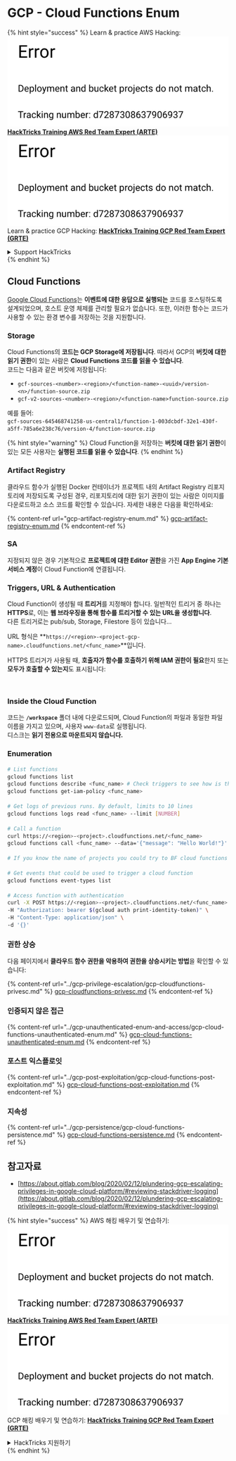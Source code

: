 # GCP - Cloud Functions Enum

{% hint style="success" %}
Learn & practice AWS Hacking:<img src="../../../.gitbook/assets/image (1) (1).png" alt="" data-size="line">[**HackTricks Training AWS Red Team Expert (ARTE)**](https://training.hacktricks.xyz/courses/arte)<img src="../../../.gitbook/assets/image (1) (1).png" alt="" data-size="line">\
Learn & practice GCP Hacking: <img src="../../../.gitbook/assets/image (2).png" alt="" data-size="line">[**HackTricks Training GCP Red Team Expert (GRTE)**<img src="../../../.gitbook/assets/image (2).png" alt="" data-size="line">](https://training.hacktricks.xyz/courses/grte)

<details>

<summary>Support HackTricks</summary>

* Check the [**subscription plans**](https://github.com/sponsors/carlospolop)!
* **Join the** 💬 [**Discord group**](https://discord.gg/hRep4RUj7f) or the [**telegram group**](https://t.me/peass) or **follow** us on **Twitter** 🐦 [**@hacktricks\_live**](https://twitter.com/hacktricks\_live)**.**
* **Share hacking tricks by submitting PRs to the** [**HackTricks**](https://github.com/carlospolop/hacktricks) and [**HackTricks Cloud**](https://github.com/carlospolop/hacktricks-cloud) github repos.

</details>
{% endhint %}

## Cloud Functions <a href="#reviewing-cloud-functions" id="reviewing-cloud-functions"></a>

[Google Cloud Functions](https://cloud.google.com/functions/)는 **이벤트에 대한 응답으로 실행되는** 코드를 호스팅하도록 설계되었으며, 호스트 운영 체제를 관리할 필요가 없습니다. 또한, 이러한 함수는 코드가 사용할 수 있는 환경 변수를 저장하는 것을 지원합니다.

### Storage

Cloud Functions의 **코드는 GCP Storage에 저장됩니다**. 따라서 GCP의 **버킷에 대한 읽기 권한**이 있는 사람은 **Cloud Functions 코드를 읽을 수 있습니다**.\
코드는 다음과 같은 버킷에 저장됩니다:

* `gcf-sources-<number>-<region>/<function-name>-<uuid>/version-<n>/function-source.zip`
* `gcf-v2-sources-<number>-<region>/<function-name>function-source.zip`

예를 들어:\
`gcf-sources-645468741258-us-central1/function-1-003dcbdf-32e1-430f-a5ff-785a6e238c76/version-4/function-source.zip`

{% hint style="warning" %}
Cloud Function을 저장하는 **버킷에 대한 읽기 권한**이 있는 모든 사용자는 **실행된 코드를 읽을 수 있습니다**.
{% endhint %}

### Artifact Registry

클라우드 함수가 실행된 Docker 컨테이너가 프로젝트 내의 Artifact Registry 리포지토리에 저장되도록 구성된 경우, 리포지토리에 대한 읽기 권한이 있는 사람은 이미지를 다운로드하고 소스 코드를 확인할 수 있습니다. 자세한 내용은 다음을 확인하세요:

{% content-ref url="gcp-artifact-registry-enum.md" %}
[gcp-artifact-registry-enum.md](gcp-artifact-registry-enum.md)
{% endcontent-ref %}

### SA

지정되지 않은 경우 기본적으로 **프로젝트에 대한 Editor 권한**을 가진 **App Engine 기본 서비스 계정**이 Cloud Function에 연결됩니다.

### Triggers, URL & Authentication

Cloud Function이 생성될 때 **트리거**를 지정해야 합니다. 일반적인 트리거 중 하나는 **HTTPS**로, 이는 **웹 브라우징을 통해 함수를 트리거할 수 있는 URL을 생성합니다**.\
다른 트리거로는 pub/sub, Storage, Filestore 등이 있습니다...

URL 형식은 **`https://<region>-<project-gcp-name>.cloudfunctions.net/<func_name>`**입니다.

HTTPS 트리거가 사용될 때, **호출자가 함수를 호출하기 위해 IAM 권한이 필요**한지 또는 **모두가 호출할 수 있는지**도 표시됩니다:

<figure><img src="../../../.gitbook/assets/image (19).png" alt=""><figcaption></figcaption></figure>

### Inside the Cloud Function

코드는 **`/workspace`** 폴더 내에 다운로드되며, Cloud Function의 파일과 동일한 파일 이름을 가지고 있으며, 사용자 `www-data`로 실행됩니다.\
디스크는 **읽기 전용으로 마운트되지 않습니다.**

### Enumeration
```bash
# List functions
gcloud functions list
gcloud functions describe <func_name> # Check triggers to see how is this function invoked
gcloud functions get-iam-policy <func_name>

# Get logs of previous runs. By default, limits to 10 lines
gcloud functions logs read <func_name> --limit [NUMBER]

# Call a function
curl https://<region>-<project>.cloudfunctions.net/<func_name>
gcloud functions call <func_name> --data='{"message": "Hello World!"}'

# If you know the name of projects you could try to BF cloud functions names

# Get events that could be used to trigger a cloud function
gcloud functions event-types list

# Access function with authentication
curl -X POST https://<region>-<project>.cloudfunctions.net/<func_name> \
-H "Authorization: bearer $(gcloud auth print-identity-token)" \
-H "Content-Type: application/json" \
-d '{}'
```
### 권한 상승

다음 페이지에서 **클라우드 함수 권한을 악용하여 권한을 상승시키는 방법**을 확인할 수 있습니다:

{% content-ref url="../gcp-privilege-escalation/gcp-cloudfunctions-privesc.md" %}
[gcp-cloudfunctions-privesc.md](../gcp-privilege-escalation/gcp-cloudfunctions-privesc.md)
{% endcontent-ref %}

### 인증되지 않은 접근

{% content-ref url="../gcp-unauthenticated-enum-and-access/gcp-cloud-functions-unauthenticated-enum.md" %}
[gcp-cloud-functions-unauthenticated-enum.md](../gcp-unauthenticated-enum-and-access/gcp-cloud-functions-unauthenticated-enum.md)
{% endcontent-ref %}

### 포스트 익스플로잇

{% content-ref url="../gcp-post-exploitation/gcp-cloud-functions-post-exploitation.md" %}
[gcp-cloud-functions-post-exploitation.md](../gcp-post-exploitation/gcp-cloud-functions-post-exploitation.md)
{% endcontent-ref %}

### 지속성

{% content-ref url="../gcp-persistence/gcp-cloud-functions-persistence.md" %}
[gcp-cloud-functions-persistence.md](../gcp-persistence/gcp-cloud-functions-persistence.md)
{% endcontent-ref %}

## 참고자료

* [https://about.gitlab.com/blog/2020/02/12/plundering-gcp-escalating-privileges-in-google-cloud-platform/#reviewing-stackdriver-logging](https://about.gitlab.com/blog/2020/02/12/plundering-gcp-escalating-privileges-in-google-cloud-platform/#reviewing-stackdriver-logging)

{% hint style="success" %}
AWS 해킹 배우기 및 연습하기:<img src="../../../.gitbook/assets/image (1) (1).png" alt="" data-size="line">[**HackTricks Training AWS Red Team Expert (ARTE)**](https://training.hacktricks.xyz/courses/arte)<img src="../../../.gitbook/assets/image (1) (1).png" alt="" data-size="line">\
GCP 해킹 배우기 및 연습하기: <img src="../../../.gitbook/assets/image (2).png" alt="" data-size="line">[**HackTricks Training GCP Red Team Expert (GRTE)**<img src="../../../.gitbook/assets/image (2).png" alt="" data-size="line">](https://training.hacktricks.xyz/courses/grte)

<details>

<summary>HackTricks 지원하기</summary>

* [**구독 계획**](https://github.com/sponsors/carlospolop) 확인하기!
* **💬 [**Discord 그룹**](https://discord.gg/hRep4RUj7f) 또는 [**텔레그램 그룹**](https://t.me/peass)에 참여하거나 **Twitter** 🐦 [**@hacktricks\_live**](https://twitter.com/hacktricks\_live)**를 팔로우하세요.**
* **[**HackTricks**](https://github.com/carlospolop/hacktricks) 및 [**HackTricks Cloud**](https://github.com/carlospolop/hacktricks-cloud) 깃허브 리포지토리에 PR을 제출하여 해킹 팁을 공유하세요.**

</details>
{% endhint %}

